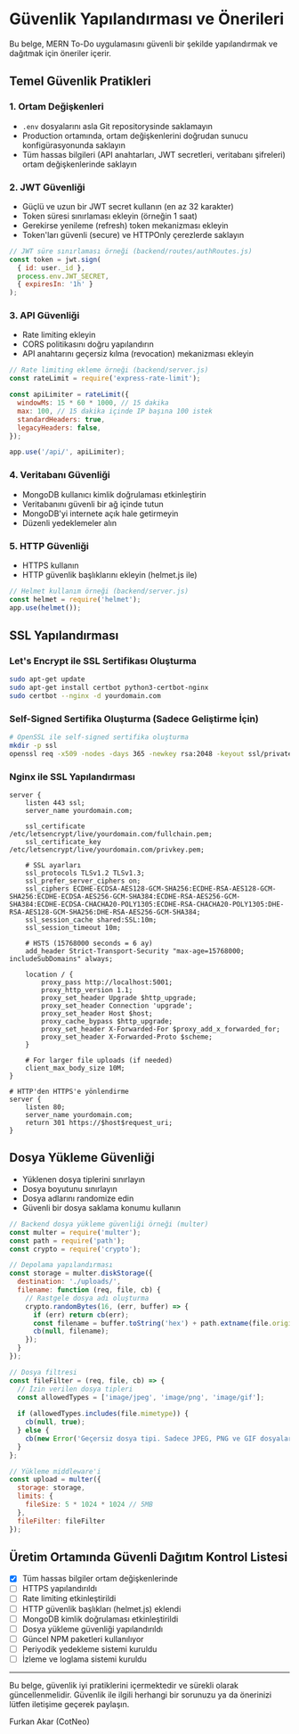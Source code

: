 # Güvenlik Yapılandırması ve Önerileri

Bu belge, MERN To-Do uygulamasını güvenli bir şekilde yapılandırmak ve dağıtmak için öneriler içerir.

## Temel Güvenlik Pratikleri

### 1. Ortam Değişkenleri

- `.env` dosyalarını asla Git repositorysinde saklamayın
- Production ortamında, ortam değişkenlerini doğrudan sunucu konfigürasyonunda saklayın
- Tüm hassas bilgileri (API anahtarları, JWT secretleri, veritabanı şifreleri) ortam değişkenlerinde saklayın

### 2. JWT Güvenliği

- Güçlü ve uzun bir JWT secret kullanın (en az 32 karakter)
- Token süresi sınırlaması ekleyin (örneğin 1 saat)
- Gerekirse yenileme (refresh) token mekanizması ekleyin
- Token'ları güvenli (secure) ve HTTPOnly çerezlerde saklayın

```javascript
// JWT süre sınırlaması örneği (backend/routes/authRoutes.js)
const token = jwt.sign(
  { id: user._id }, 
  process.env.JWT_SECRET, 
  { expiresIn: '1h' }
);
```

### 3. API Güvenliği

- Rate limiting ekleyin
- CORS politikasını doğru yapılandırın
- API anahtarını geçersiz kılma (revocation) mekanizması ekleyin

```javascript
// Rate limiting ekleme örneği (backend/server.js)
const rateLimit = require('express-rate-limit');

const apiLimiter = rateLimit({
  windowMs: 15 * 60 * 1000, // 15 dakika
  max: 100, // 15 dakika içinde IP başına 100 istek
  standardHeaders: true,
  legacyHeaders: false,
});

app.use('/api/', apiLimiter);
```

### 4. Veritabanı Güvenliği

- MongoDB kullanıcı kimlik doğrulaması etkinleştirin
- Veritabanını güvenli bir ağ içinde tutun
- MongoDB'yi internete açık hale getirmeyin
- Düzenli yedeklemeler alın

### 5. HTTP Güvenliği

- HTTPS kullanın
- HTTP güvenlik başlıklarını ekleyin (helmet.js ile)

```javascript
// Helmet kullanım örneği (backend/server.js)
const helmet = require('helmet');
app.use(helmet());
```

## SSL Yapılandırması

### Let's Encrypt ile SSL Sertifikası Oluşturma

```bash
sudo apt-get update
sudo apt-get install certbot python3-certbot-nginx
sudo certbot --nginx -d yourdomain.com
```

### Self-Signed Sertifika Oluşturma (Sadece Geliştirme İçin)

```bash
# OpenSSL ile self-signed sertifika oluşturma
mkdir -p ssl
openssl req -x509 -nodes -days 365 -newkey rsa:2048 -keyout ssl/private.key -out ssl/certificate.crt
```

### Nginx ile SSL Yapılandırması

```nginx
server {
    listen 443 ssl;
    server_name yourdomain.com;

    ssl_certificate /etc/letsencrypt/live/yourdomain.com/fullchain.pem;
    ssl_certificate_key /etc/letsencrypt/live/yourdomain.com/privkey.pem;
    
    # SSL ayarları
    ssl_protocols TLSv1.2 TLSv1.3;
    ssl_prefer_server_ciphers on;
    ssl_ciphers ECDHE-ECDSA-AES128-GCM-SHA256:ECDHE-RSA-AES128-GCM-SHA256:ECDHE-ECDSA-AES256-GCM-SHA384:ECDHE-RSA-AES256-GCM-SHA384:ECDHE-ECDSA-CHACHA20-POLY1305:ECDHE-RSA-CHACHA20-POLY1305:DHE-RSA-AES128-GCM-SHA256:DHE-RSA-AES256-GCM-SHA384;
    ssl_session_cache shared:SSL:10m;
    ssl_session_timeout 10m;
    
    # HSTS (15768000 seconds = 6 ay)
    add_header Strict-Transport-Security "max-age=15768000; includeSubDomains" always;
    
    location / {
        proxy_pass http://localhost:5001;
        proxy_http_version 1.1;
        proxy_set_header Upgrade $http_upgrade;
        proxy_set_header Connection 'upgrade';
        proxy_set_header Host $host;
        proxy_cache_bypass $http_upgrade;
        proxy_set_header X-Forwarded-For $proxy_add_x_forwarded_for;
        proxy_set_header X-Forwarded-Proto $scheme;
    }
    
    # For larger file uploads (if needed)
    client_max_body_size 10M;
}

# HTTP'den HTTPS'e yönlendirme
server {
    listen 80;
    server_name yourdomain.com;
    return 301 https://$host$request_uri;
}
```

## Dosya Yükleme Güvenliği

- Yüklenen dosya tiplerini sınırlayın
- Dosya boyutunu sınırlayın
- Dosya adlarını randomize edin
- Güvenli bir dosya saklama konumu kullanın

```javascript
// Backend dosya yükleme güvenliği örneği (multer)
const multer = require('multer');
const path = require('path');
const crypto = require('crypto');

// Depolama yapılandırması
const storage = multer.diskStorage({
  destination: './uploads/',
  filename: function (req, file, cb) {
    // Rastgele dosya adı oluşturma
    crypto.randomBytes(16, (err, buffer) => {
      if (err) return cb(err);
      const filename = buffer.toString('hex') + path.extname(file.originalname);
      cb(null, filename);
    });
  }
});

// Dosya filtresi
const fileFilter = (req, file, cb) => {
  // İzin verilen dosya tipleri
  const allowedTypes = ['image/jpeg', 'image/png', 'image/gif'];
  
  if (allowedTypes.includes(file.mimetype)) {
    cb(null, true);
  } else {
    cb(new Error('Geçersiz dosya tipi. Sadece JPEG, PNG ve GIF dosyaları yüklenebilir.'), false);
  }
};

// Yükleme middleware'i
const upload = multer({
  storage: storage,
  limits: {
    fileSize: 5 * 1024 * 1024 // 5MB
  },
  fileFilter: fileFilter
});
```

## Üretim Ortamında Güvenli Dağıtım Kontrol Listesi

- [x] Tüm hassas bilgiler ortam değişkenlerinde
- [ ] HTTPS yapılandırıldı
- [ ] Rate limiting etkinleştirildi
- [ ] HTTP güvenlik başlıkları (helmet.js) eklendi
- [ ] MongoDB kimlik doğrulaması etkinleştirildi
- [ ] Dosya yükleme güvenliği yapılandırıldı
- [ ] Güncel NPM paketleri kullanılıyor
- [ ] Periyodik yedekleme sistemi kuruldu
- [ ] İzleme ve loglama sistemi kuruldu

---

Bu belge, güvenlik iyi pratiklerini içermektedir ve sürekli olarak güncellenmelidir. Güvenlik ile ilgili herhangi bir sorunuzu ya da önerinizi lütfen iletişime geçerek paylaşın.

Furkan Akar (CotNeo) 